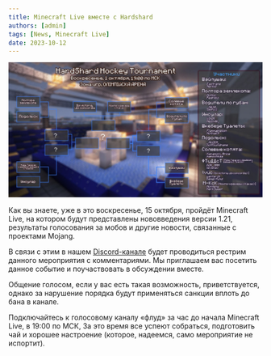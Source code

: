 ```yaml
---
title: Minecraft Live вместе с Hardshard
authors: [admin]
tags: [News, Minecraft Live]
date: 2023-10-12
---
```


![Баннер Minecraft Live](./img/hardshard-hockey-tournament-table.jpg)

Как вы знаете, уже в это воскресенье, 15 октября, пройдёт Minecraft Live, на котором будут представлены нововведения версии 1.21, результаты голосования за мобов и другие новости, связанные с проектами Mojang.

В связи с этим в нашем [Discord-канале](https://discord.gg/2tHYZcJYR3) будет проводиться рестрим данного мероприятия с комментариями. Мы приглашаем вас посетить данное событие и поучаствовать в обсуждении вместе.

Общение голосом, если у вас есть такая возможность, приветствуется, однако за нарушение порядка будут применяться санкции вплоть до бана в канале.

Подключайтесь к голосовому каналу «флуд» за час до начала Minecraft Live, в 19:00 по МСК, За это время все успеют собраться, подготовить чай и хорошее настроение (которое, надеемся, само мероприятие не испортит).